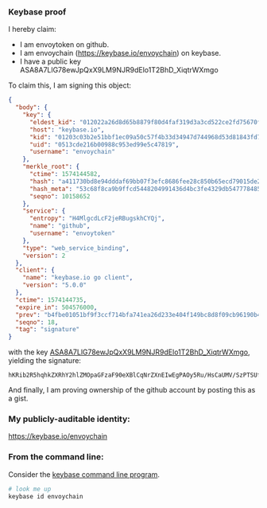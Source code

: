 ### Keybase proof

I hereby claim:

  * I am envoytoken on github.
  * I am envoychain (https://keybase.io/envoychain) on keybase.
  * I have a public key ASA8A7LlG78ewJpQxX9LM9NJR9dElo1T2BhD_XiqtrWXmgo

To claim this, I am signing this object:

```json
{
  "body": {
    "key": {
      "eldest_kid": "012022a26d8d65b8879f80d4faf319d3a3cd522ce2fd75670f082bcae090eda56c150a",
      "host": "keybase.io",
      "kid": "01203c03b2e51bbf1ec09a50c57f4b33d34947d744968d53d81843fd78aab6b5979a0a",
      "uid": "0513cde216b00988c953ed99e5c47819",
      "username": "envoychain"
    },
    "merkle_root": {
      "ctime": 1574144582,
      "hash": "a411730bd8e94dddaf69bb07f3efc8686fee28c850b65ecd79015de29cc6c29bb852c34400d7eb7f602c586bf92417b2667e55bf7756869723f568af430656f6",
      "hash_meta": "53c68f8ca9b9ffcd5448204991436d4bc3fe4329db547778485985e598701190",
      "seqno": 10158652
    },
    "service": {
      "entropy": "H4MlgcdLcF2jeRBugskhCYQj",
      "name": "github",
      "username": "envoytoken"
    },
    "type": "web_service_binding",
    "version": 2
  },
  "client": {
    "name": "keybase.io go client",
    "version": "5.0.0"
  },
  "ctime": 1574144735,
  "expire_in": 504576000,
  "prev": "b4fbe01051bf9f3ccf714bfa741ea26d233e404f149bc8d8f09cb96190b4a529",
  "seqno": 18,
  "tag": "signature"
}
```

with the key [ASA8A7LlG78ewJpQxX9LM9NJR9dElo1T2BhD_XiqtrWXmgo](https://keybase.io/envoychain), yielding the signature:

```
hKRib2R5hqhkZXRhY2hlZMOpaGFzaF90eXBlCqNrZXnEIwEgPAOy5Ru/HsCaUMV/SzPTSUfXRJaNU9gYQ/14qra1l5oKp3BheWxvYWTESpcCEsQgtPvgEFG/nzzPcUv6dB6ibSM+QE8Um8jY8Jy5YZC0pSnEIDEp2TpRnHKfV24Xx5OwSfRuy/h2V7HbdUDMcNf8hXX5AgHCo3NpZ8RAIYcGJzKKldmx5RarOAPffAA4TBhpJWFuhDEnWj+NUKDlEoIX/pjZTEwrGFRP64c6Jy4YUmnLb15/fEqKfwhdAKhzaWdfdHlwZSCkaGFzaIKkdHlwZQildmFsdWXEIPIjUIZoW7arG1WaiA+pDxd/904RcGHfA/r+OIqaE+oXo3RhZ80CAqd2ZXJzaW9uAQ==

```

And finally, I am proving ownership of the github account by posting this as a gist.

### My publicly-auditable identity:

https://keybase.io/envoychain

### From the command line:

Consider the [keybase command line program](https://keybase.io/download).

```bash
# look me up
keybase id envoychain
```
